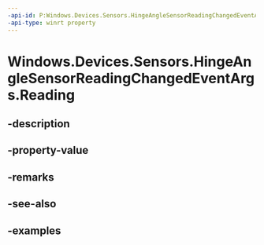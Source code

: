 ```yaml
---
-api-id: P:Windows.Devices.Sensors.HingeAngleSensorReadingChangedEventArgs.Reading
-api-type: winrt property
---
```


<!-- Property syntax.
public HingeAngleReading Reading { get; }
-->

# Windows.Devices.Sensors.HingeAngleSensorReadingChangedEventArgs.Reading

## -description

## -property-value

## -remarks

## -see-also

## -examples

